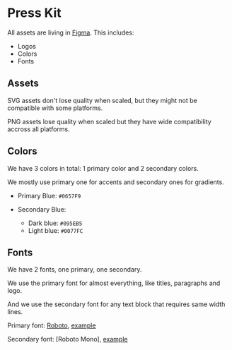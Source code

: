 # Press Kit

All assets are living in [Figma](https://www.figma.com/file/3ps5V85ERU1BhYBO37cYCO/Yearn-v2-brand?node-id=10%3A13). This includes:

- Logos
- Colors
- Fonts

## Assets

SVG assets don't lose quality when scaled, but they might not be compatible with some platforms.

PNG assets lose quality when scaled but they have wide compatibility accross all platforms.

## Colors

We have 3 colors in total: 1 primary color and 2 secondary colors.

We mostly use primary one for accents and secondary ones for gradients.

- Primary Blue: `#0657F9`

- Secondary Blue:
  - Dark blue: `#095EB5`
  - Light blue: `#0077FC`

## Fonts

We have 2 fonts, one primary, one secondary.

We use the primary font for almost everything, like titles, paragraphs and logo.

And we use the secondary font for any text block that requires same width lines.

Primary font: [Roboto](https://github.com/googlefonts/roboto), [example](https://fonts.google.com/specimen/Roboto?preview.text=yearn.finance%20is%20a%20blue%20chip&preview.text_type=custom)

Secondary font: [Roboto Mono], [example](https://fonts.google.com/specimen/Roboto+Mono?preview.text=yearn.finance%20is%20a%20blue%20chip&preview.text_type=custom&query=roboto+mono)
